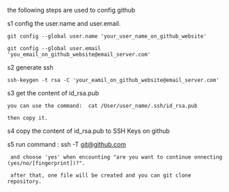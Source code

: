 the following steps are used to config github

s1    config the user.name and user.email.

	git config --global user.name 'your_user_name_on_github_website'

	git config --global user.email 'you_email_on_github_website@email_server.com'


s2    generate ssh

	ssh-keygen -t rsa -C 'your_eamil_on_github_website@email_server.com'


s3    get the content of  id_rsa.pub

    you can use the command:  cat /User/user_name/.ssh/id_rsa.pub

    then copy it.


s4    copy the content of id_rsa.pub to SSH Keys on github


s5    run command : ssh -T git@github.com 
   
	 and choose 'yes' when encounting "are you want to continue onnecting (yes/no/[fingerprint])?".

	 after that, one file will be created and you can git clone repository.
